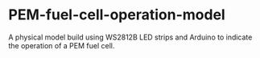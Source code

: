 # PEM-fuel-cell-operation-model
A physical model build using WS2812B LED strips and Arduino to indicate the operation of a PEM fuel cell. 
